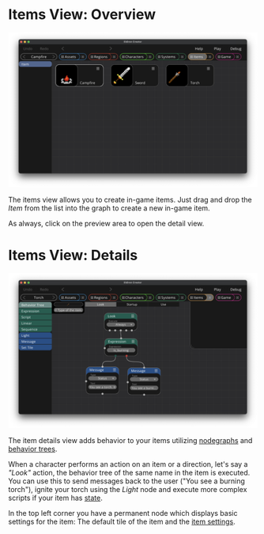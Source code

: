 # Items View: Overview

![Items Overview](./images/items_overview.png)

The items view allows you to create in-game items. Just drag and drop the *Item* from the list into the graph to create a new in-game item.

As always, click on the preview area to open the detail view.

# Items View: Details

![Items Overview](./images/items_detail_view.png)

The item details view adds behavior to your items utilizing [nodegraphs](./nodegraph.md) and [behavior trees](./nodegraph_behavior_trees.md).

When a character performs an action on an item or a direction, let's say a *"Look"* action, the behavior tree of the same name in the item is executed. You can use this to send messages back to the user ("You see a burning torch"), ignite your torch using the *Light* node and execute more complex scripts if your item has [state](./item_state.md).

In the top left corner you have a permanent node which displays basic settings for the item: The default tile of the item and the [item settings](./item_settings.md).